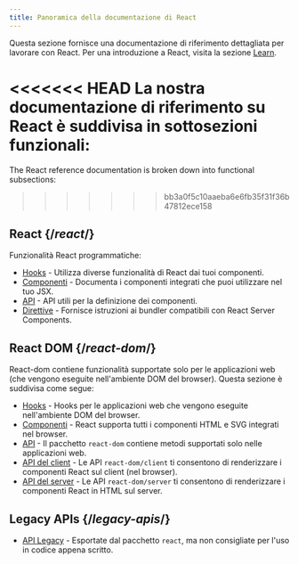 ```yaml
---
title: Panoramica della documentazione di React
---
```


<Intro>

Questa sezione fornisce una documentazione di riferimento dettagliata per lavorare con React. Per una introduzione a React, visita la sezione [Learn](/learn).

</Intro>

<<<<<<< HEAD
La nostra documentazione di riferimento su React è suddivisa in sottosezioni funzionali:
=======
The React reference documentation is broken down into functional subsections:
>>>>>>> bb3a0f5c10aaeba6e6fb35f31f36b47812ece158

## React {/*react*/}

Funzionalità React programmatiche:

* [Hooks](/reference/react/hooks) - Utilizza diverse funzionalità di React dai tuoi componenti.
* [Componenti](/reference/react/components) - Documenta i componenti integrati che puoi utilizzare nel tuo JSX.
* [API](/reference/react/apis) - API utili per la definizione dei componenti.
* [Direttive](/reference/react/directives) - Fornisce istruzioni ai bundler compatibili con React Server Components.

## React DOM {/*react-dom*/}

React-dom contiene funzionalità supportate solo per le applicazioni web (che vengono eseguite nell'ambiente DOM del browser). Questa sezione è suddivisa come segue:

* [Hooks](/reference/react-dom/hooks) - Hooks per le applicazioni web che vengono eseguite nell'ambiente DOM del browser.
* [Componenti](/reference/react-dom/components) - React supporta tutti i componenti HTML e SVG integrati nel browser.
* [API](/reference/react-dom) - Il pacchetto `react-dom` contiene metodi supportati solo nelle applicazioni web.
* [API del client](/reference/react-dom/client) - Le API `react-dom/client` ti consentono di renderizzare i componenti React sul client (nel browser).
* [API del server](/reference/react-dom/server) - Le API `react-dom/server` ti consentono di renderizzare i componenti React in HTML sul server.

## Legacy APIs {/*legacy-apis*/}

* [API Legacy](/reference/react/legacy) - Esportate dal pacchetto `react`, ma non consigliate per l'uso in codice appena scritto.
